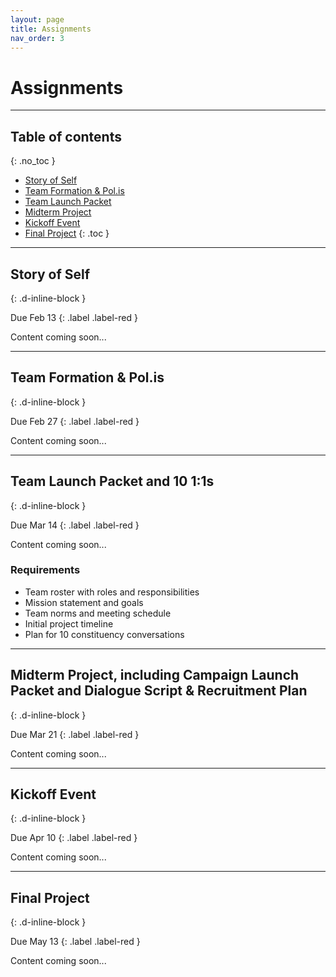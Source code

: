 ```yaml
---
layout: page
title: Assignments
nav_order: 3
---
```


# Assignments

---

## Table of contents
{: .no_toc }

* [Story of Self](#story-of-self)
* [Team Formation & Pol.is](#team-formation--polis)
* [Team Launch Packet](#team-launch-packet)
* [Midterm Project](#midterm-project)
* [Kickoff Event](#kickoff-event)
* [Final Project](#final-project)
{: .toc }

---

## Story of Self
{: .d-inline-block }

Due Feb 13
{: .label .label-red }

Content coming soon... 

---

## Team Formation & Pol.is
{: .d-inline-block }

Due Feb 27
{: .label .label-red }

Content coming soon... 

---

## Team Launch Packet and 10 1:1s
{: .d-inline-block }

Due Mar 14
{: .label .label-red }

Content coming soon...

### Requirements
- Team roster with roles and responsibilities
- Mission statement and goals
- Team norms and meeting schedule
- Initial project timeline
- Plan for 10 constituency conversations

---

## Midterm Project, including Campaign Launch Packet and Dialogue Script & Recruitment Plan
{: .d-inline-block }

Due Mar 21
{: .label .label-red }

Content coming soon... 

---

## Kickoff Event
{: .d-inline-block }

Due Apr 10
{: .label .label-red }

Content coming soon... 

---

## Final Project
{: .d-inline-block }

Due May 13
{: .label .label-red }

Content coming soon... 
